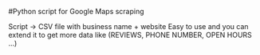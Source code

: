 #Python script for Google Maps scraping

Script -> CSV file with business name + website
Easy to use and you can extend it to get more data like
(REVIEWS, PHONE NUMBER, OPEN HOURS ...)
